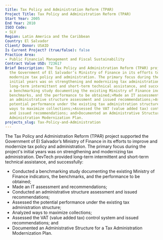 ```yaml
---
title: Tax Policy and Administration Reform (TPAR)
Project Title: Tax Policy and Administration Reform (TPAR)
Start Year: 2005
End Year: 2010
ISO3 Code:
- SLV
Region: Latin America and the Caribbean
Country: El Salvador
Client/ Donor: USAID
Is Current Project? (true/false): false
Practice Area:
- Public Financial Management and Fiscal Sustainability
Contract Value USD: 723617
Brief Description: The Tax Policy and Administration Reform (TPAR) project supported
  the Government of El Salvador’s Ministry of Finance in its efforts to improve and
  modernize tax policy and administration. The primary focus during the project's
  initial years was on strengthening and modernizing tax administration. DevTech provided
  long-term intermittent and short-term technical assistance, and successfully:>Conducted
  a benchmarking study documenting the existing Ministry of Finance indicators, the
  benchmarks, and the performance to be obtained;>Made an IT assessment and recommendations;>Conducted
  an administrative structure assessment and issued recommendations;>Assessed the
  potential performance under the existing tax administration structure;>Analyzed
  ways to maximize collections;>Assessed the VAT (value added tax) control system
  and issued recommendations; and>Documented an Administrative Structure for a Tax
  Administration Modernization Plan.
projects_slug: Tax-Policy-and-Administration
---
```


The Tax Policy and Administration Reform (TPAR) project supported the Government of El Salvador’s Ministry of Finance in its efforts to improve and modernize tax policy and administration. The primary focus during the project's initial years was on strengthening and modernizing tax administration. DevTech provided long-term intermittent and short-term technical assistance, and successfully:
* Conducted a benchmarking study documenting the existing Ministry of Finance indicators, the benchmarks, and the performance to be obtained;
* Made an IT assessment and recommendations;
* Conducted an administrative structure assessment and issued recommendations;
* Assessed the potential performance under the existing tax administration structure;
* Analyzed ways to maximize collections;
* Assessed the VAT (value added tax) control system and issued recommendations; and
* Documented an Administrative Structure for a Tax Administration Modernization Plan.